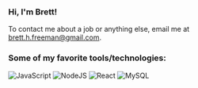 <!--<pre align="center">
                                                               
</pre>-->
### Hi, I'm Brett! <!--👋-->


To contact me about a job or anything else, email me at [brett.h.freeman@gmail.com](mailto:brett.h.freeman@gmail.com).

### Some of my favorite tools/technologies:
<img alt="JavaScript" src="https://img.shields.io/badge/javascript%20-%23F7E01C.svg?&style=for-the-badge&logo=javascript&logoColor=%23000000"/>
<img alt="NodeJS" src="https://img.shields.io/badge/node.js%20-%23339933.svg?&style=for-the-badge&logo=node.js&logoColor=white"/>
<img alt="React" src="https://img.shields.io/badge/react%20-%2320232a.svg?&style=for-the-badge&logo=react&logoColor=%2361DAFB"/>
<!-- <img alt="Bootstrap" src="https://img.shields.io/badge/bootstrap%205%20-%237952B3.svg?&style=for-the-badge&logo=bootstrap&logoColor=white"/> -->
<img alt="MySQL" src="https://img.shields.io/badge/mysql-%2300758F.svg?&style=for-the-badge&logo=mysql&logoColor=F29111"/>
<!-- <img alt="MongoDB" src ="https://img.shields.io/badge/MongoDB-%2313AA52.svg?&style=for-the-badge&logo=mongodb&logoColor=white"/>  -->





<!--
**bhfreeman/bhfreeman** is a ✨ _special_ ✨ repository because its `README.md` (this file) appears on your GitHub profile.

Here are some ideas to get you started:

- 🔭 I’m currently working on ...
- 🌱 I’m currently learning ...
- 👯 I’m looking to collaborate on ...
- 🤔 I’m looking for help with ...
- 💬 Ask me about ...
- 📫 How to reach me: ...
- 😄 Pronouns: ...
- ⚡ Fun fact: ...
-->
